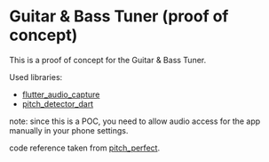 # Guitar & Bass Tuner (proof of concept)

This is a proof of concept for the Guitar & Bass Tuner.

Used libraries:
- [flutter_audio_capture](https://pub.dev/packages/flutter_audio_capture)
- [pitch_detector_dart](https://pub.dev/packages/pitch_detector_dart)

note: since this is a POC, you need to allow audio access for the app manually in your phone settings.

code reference taken from [pitch_perfect](https://github.com/derekhskim/pitch_perfect).